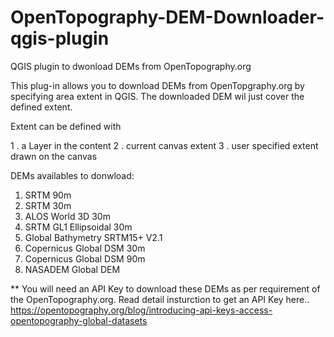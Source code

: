# OpenTopography-DEM-Downloader-qgis-plugin

QGIS plugin to dwonload DEMs from OpenTopography.org

This plug-in allows you to download DEMs from OpenTopgraphy.org by specifying area extent in QGIS. The downloaded DEM wil just cover the defined extent.

Extent can be defined with

  1 . a Layer in the content
  2 . current canvas extent
  3 . user specified extent drawn on the canvas
  
DEMs availables to donwload:
  1. SRTM 90m
  2. SRTM 30m
  3. ALOS World 3D 30m
  4. SRTM GL1 Ellipsoidal 30m
  5. Global Bathymetry SRTM15+ V2.1
  6. Copernicus Global DSM 30m
  7. Copernicus Global DSM 90m
  8. NASADEM Global DEM

** You will need an API Key to download these DEMs as per requirement of the OpenTopography.org.
Read detail insturction to get an API Key here.. https://opentopography.org/blog/introducing-api-keys-access-opentopography-global-datasets
